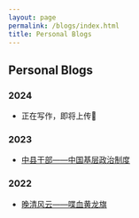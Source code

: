 ```yaml
---
layout: page
permalink: /blogs/index.html
title: Personal Blogs
---
```


## Personal Blogs

### 2024

- 正在写作，即将上传🚀

### 2023

- [中县干部——中国基层政治制度](https://chunyangzhang.com/blogs/23cccgps)

### 2022

- [晚清风云——喋血黄龙旗](https://chunyangzhang.com/blogs/22lqdtbhb)